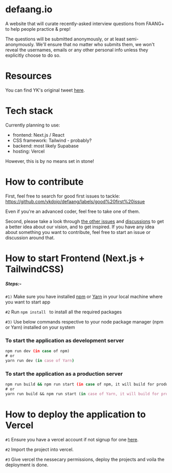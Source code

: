 # defaang.io
A website that will curate recently-asked interview questions from FAANG+ to help people practice &amp; prep!

The questions will be submitted anonymously, or at least semi-anonymously. We'll ensure that no matter who submits them, we won't reveal the usernames, emails or any other personal info unless they explicitly choose to do so.

# Resources
You can find YK's original tweet [here](https://twitter.com/ykdojo/status/1557611357251350528).

# Tech stack
Currently planning to use:
- frontend: Next.js / React
- CSS framework: Tailwind - probably?
- backend: most likely Supabase
- hosting: Vercel

However, this is by no means set in stone!

# How to contribute

First, feel free to search for good first issues to tackle: https://github.com/ykdojo/defaang/labels/good%20first%20issue

Even if you're an advanced coder, feel free to take one of them.

Second, please take a look through [the other issues](https://github.com/ykdojo/defaang/issues) and [discussions](https://github.com/ykdojo/defaang/discussions) to get a better idea about our vision, and to get inspired. If you have any idea about something you want to contribute, feel free to start an issue or discussion around that.



# How to start Frontend (Next.js + TailwindCSS)

##### Steps:-

`#1)`  Make sure you have installed  [npm](https://docs.npmjs.com/cli/init) or [Yarn](https://yarnpkg.com/lang/en/docs/cli/create/) in your local machine where you want to start app

`#2` Run ```npm install ``` to install all the required packages

`#3)` Use below commands respective to your node package manager (npm or Yarn) installed on your system

### To start the application as development server
```bash
npm run dev (in case of npm)
# or
yarn run dev (in case of Yarn)
```

### To start the application as a production server
```bash
npm run build && npm run start (in case of npm, it will build for production and start the server on that build)
# or
yarn run build && npm run start (in case of Yarn, it will build for production and start the server on that build)
```

# How to deploy the application to Vercel

`#1` Ensure you have a vercel account if not signup for one [here](https://vercel.com/).

`#2` Import the project into vercel.

`#3` Give vercel the nessecary permissions, deploy the projects and voila the deployment is done.